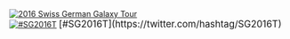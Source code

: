 <div class='center'><a href='/Events/SG2016.md'><img src='/Images/Logos/SG2016T.V2_logo.png' alt='2016 Swiss German Galaxy Tour'  /></a><br />
<a href='https://twitter.com/hashtag/SG2016T'><img src='/Images/Logos/TwitterBirdTiny.png' alt='#SG2016T' /></a> <span style="font-size: larger;"> [#SG2016T](https://twitter.com/hashtag/SG2016T) </span>
</div>
<br /><br />
